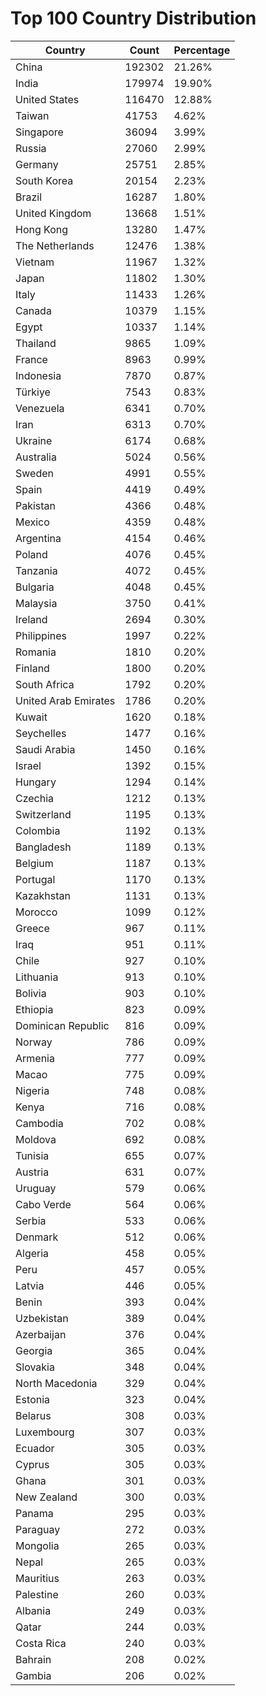 # Top 100 Country Distribution
| Country | Count | Percentage |
|----|----|----|
| China | 192302 | 21.26% |
| India | 179974 | 19.90% |
| United States | 116470 | 12.88% |
| Taiwan | 41753 | 4.62% |
| Singapore | 36094 | 3.99% |
| Russia | 27060 | 2.99% |
| Germany | 25751 | 2.85% |
| South Korea | 20154 | 2.23% |
| Brazil | 16287 | 1.80% |
| United Kingdom | 13668 | 1.51% |
| Hong Kong | 13280 | 1.47% |
| The Netherlands | 12476 | 1.38% |
| Vietnam | 11967 | 1.32% |
| Japan | 11802 | 1.30% |
| Italy | 11433 | 1.26% |
| Canada | 10379 | 1.15% |
| Egypt | 10337 | 1.14% |
| Thailand | 9865 | 1.09% |
| France | 8963 | 0.99% |
| Indonesia | 7870 | 0.87% |
| Türkiye | 7543 | 0.83% |
| Venezuela | 6341 | 0.70% |
| Iran | 6313 | 0.70% |
| Ukraine | 6174 | 0.68% |
| Australia | 5024 | 0.56% |
| Sweden | 4991 | 0.55% |
| Spain | 4419 | 0.49% |
| Pakistan | 4366 | 0.48% |
| Mexico | 4359 | 0.48% |
| Argentina | 4154 | 0.46% |
| Poland | 4076 | 0.45% |
| Tanzania | 4072 | 0.45% |
| Bulgaria | 4048 | 0.45% |
| Malaysia | 3750 | 0.41% |
| Ireland | 2694 | 0.30% |
| Philippines | 1997 | 0.22% |
| Romania | 1810 | 0.20% |
| Finland | 1800 | 0.20% |
| South Africa | 1792 | 0.20% |
| United Arab Emirates | 1786 | 0.20% |
| Kuwait | 1620 | 0.18% |
| Seychelles | 1477 | 0.16% |
| Saudi Arabia | 1450 | 0.16% |
| Israel | 1392 | 0.15% |
| Hungary | 1294 | 0.14% |
| Czechia | 1212 | 0.13% |
| Switzerland | 1195 | 0.13% |
| Colombia | 1192 | 0.13% |
| Bangladesh | 1189 | 0.13% |
| Belgium | 1187 | 0.13% |
| Portugal | 1170 | 0.13% |
| Kazakhstan | 1131 | 0.13% |
| Morocco | 1099 | 0.12% |
| Greece | 967 | 0.11% |
| Iraq | 951 | 0.11% |
| Chile | 927 | 0.10% |
| Lithuania | 913 | 0.10% |
| Bolivia | 903 | 0.10% |
| Ethiopia | 823 | 0.09% |
| Dominican Republic | 816 | 0.09% |
| Norway | 786 | 0.09% |
| Armenia | 777 | 0.09% |
| Macao | 775 | 0.09% |
| Nigeria | 748 | 0.08% |
| Kenya | 716 | 0.08% |
| Cambodia | 702 | 0.08% |
| Moldova | 692 | 0.08% |
| Tunisia | 655 | 0.07% |
| Austria | 631 | 0.07% |
| Uruguay | 579 | 0.06% |
| Cabo Verde | 564 | 0.06% |
| Serbia | 533 | 0.06% |
| Denmark | 512 | 0.06% |
| Algeria | 458 | 0.05% |
| Peru | 457 | 0.05% |
| Latvia | 446 | 0.05% |
| Benin | 393 | 0.04% |
| Uzbekistan | 389 | 0.04% |
| Azerbaijan | 376 | 0.04% |
| Georgia | 365 | 0.04% |
| Slovakia | 348 | 0.04% |
| North Macedonia | 329 | 0.04% |
| Estonia | 323 | 0.04% |
| Belarus | 308 | 0.03% |
| Luxembourg | 307 | 0.03% |
| Ecuador | 305 | 0.03% |
| Cyprus | 305 | 0.03% |
| Ghana | 301 | 0.03% |
| New Zealand | 300 | 0.03% |
| Panama | 295 | 0.03% |
| Paraguay | 272 | 0.03% |
| Mongolia | 265 | 0.03% |
| Nepal | 265 | 0.03% |
| Mauritius | 263 | 0.03% |
| Palestine | 260 | 0.03% |
| Albania | 249 | 0.03% |
| Qatar | 244 | 0.03% |
| Costa Rica | 240 | 0.03% |
| Bahrain | 208 | 0.02% |
| Gambia | 206 | 0.02% |
